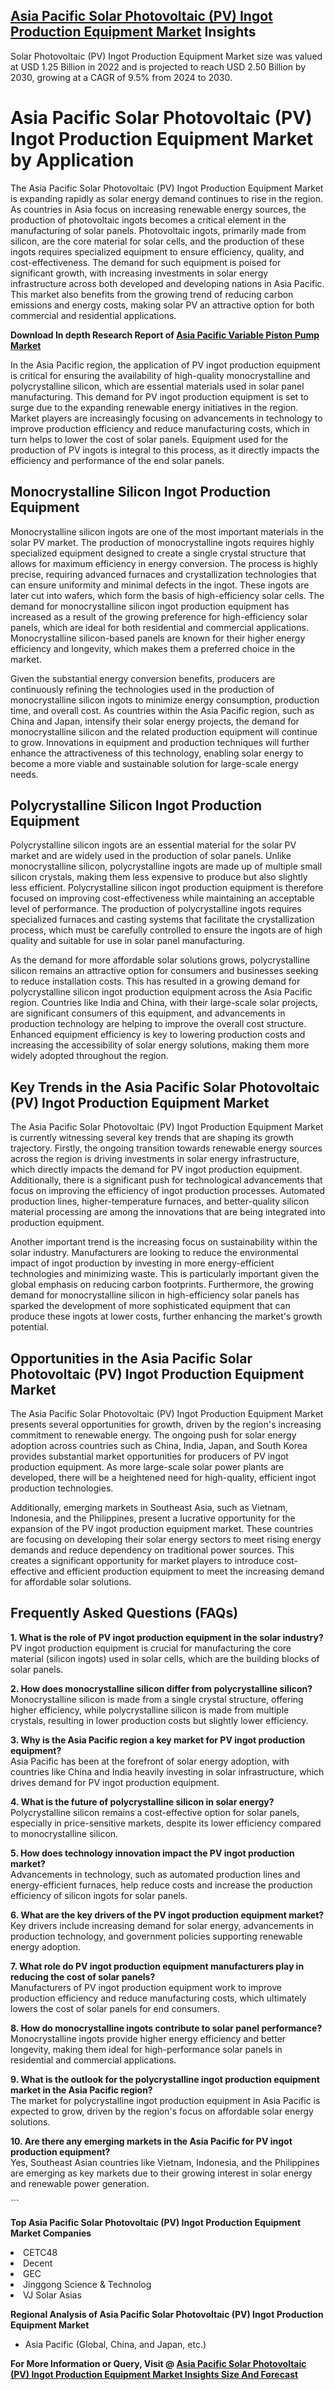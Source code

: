 <h2><a href="https://www.verifiedmarketreports.com/download-sample/?rid=286160&amp;utm_source=Github-Feb&amp;utm_medium=219" target="_blank">Asia Pacific Solar Photovoltaic (PV) Ingot Production Equipment Market</a> Insights</h2><p>Solar Photovoltaic (PV) Ingot Production Equipment Market size was valued at USD 1.25 Billion in 2022 and is projected to reach USD 2.50 Billion by 2030, growing at a CAGR of 9.5% from 2024 to 2030.</p><p><h1>Asia Pacific Solar Photovoltaic (PV) Ingot Production Equipment Market by Application</h1> <p>The Asia Pacific Solar Photovoltaic (PV) Ingot Production Equipment Market is expanding rapidly as solar energy demand continues to rise in the region. As countries in Asia focus on increasing renewable energy sources, the production of photovoltaic ingots becomes a critical element in the manufacturing of solar panels. Photovoltaic ingots, primarily made from silicon, are the core material for solar cells, and the production of these ingots requires specialized equipment to ensure efficiency, quality, and cost-effectiveness. The demand for such equipment is poised for significant growth, with increasing investments in solar energy infrastructure across both developed and developing nations in Asia Pacific. This market also benefits from the growing trend of reducing carbon emissions and energy costs, making solar PV an attractive option for both commercial and residential applications.</p> <p><p><strong>Download In depth Research Report of <a href="https://www.verifiedmarketreports.com/download-sample/?rid=236118&amp;utm_source=Pulse-Dec&amp;utm_medium=219" target="_blank">Asia Pacific Variable Piston Pump Market</a></strong></p></p> <p>In the Asia Pacific region, the application of PV ingot production equipment is critical for ensuring the availability of high-quality monocrystalline and polycrystalline silicon, which are essential materials used in solar panel manufacturing. This demand for PV ingot production equipment is set to surge due to the expanding renewable energy initiatives in the region. Market players are increasingly focusing on advancements in technology to improve production efficiency and reduce manufacturing costs, which in turn helps to lower the cost of solar panels. Equipment used for the production of PV ingots is integral to this process, as it directly impacts the efficiency and performance of the end solar panels.</p> <h2>Monocrystalline Silicon Ingot Production Equipment</h2> <p>Monocrystalline silicon ingots are one of the most important materials in the solar PV market. The production of monocrystalline ingots requires highly specialized equipment designed to create a single crystal structure that allows for maximum efficiency in energy conversion. The process is highly precise, requiring advanced furnaces and crystallization technologies that can ensure uniformity and minimal defects in the ingot. These ingots are later cut into wafers, which form the basis of high-efficiency solar cells. The demand for monocrystalline silicon ingot production equipment has increased as a result of the growing preference for high-efficiency solar panels, which are ideal for both residential and commercial applications. Monocrystalline silicon-based panels are known for their higher energy efficiency and longevity, which makes them a preferred choice in the market.</p> <p>Given the substantial energy conversion benefits, producers are continuously refining the technologies used in the production of monocrystalline silicon ingots to minimize energy consumption, production time, and overall cost. As countries within the Asia Pacific region, such as China and Japan, intensify their solar energy projects, the demand for monocrystalline silicon and the related production equipment will continue to grow. Innovations in equipment and production techniques will further enhance the attractiveness of this technology, enabling solar energy to become a more viable and sustainable solution for large-scale energy needs.</p> <h2>Polycrystalline Silicon Ingot Production Equipment</h2> <p>Polycrystalline silicon ingots are an essential material for the solar PV market and are widely used in the production of solar panels. Unlike monocrystalline silicon, polycrystalline ingots are made up of multiple small silicon crystals, making them less expensive to produce but also slightly less efficient. Polycrystalline silicon ingot production equipment is therefore focused on improving cost-effectiveness while maintaining an acceptable level of performance. The production of polycrystalline ingots requires specialized furnaces and casting systems that facilitate the crystallization process, which must be carefully controlled to ensure the ingots are of high quality and suitable for use in solar panel manufacturing.</p> <p>As the demand for more affordable solar solutions grows, polycrystalline silicon remains an attractive option for consumers and businesses seeking to reduce installation costs. This has resulted in a growing demand for polycrystalline silicon ingot production equipment across the Asia Pacific region. Countries like India and China, with their large-scale solar projects, are significant consumers of this equipment, and advancements in production technology are helping to improve the overall cost structure. Enhanced equipment efficiency is key to lowering production costs and increasing the accessibility of solar energy solutions, making them more widely adopted throughout the region.</p> <h2>Key Trends in the Asia Pacific Solar Photovoltaic (PV) Ingot Production Equipment Market</h2> <p>The Asia Pacific Solar Photovoltaic (PV) Ingot Production Equipment Market is currently witnessing several key trends that are shaping its growth trajectory. Firstly, the ongoing transition towards renewable energy sources across the region is driving investments in solar energy infrastructure, which directly impacts the demand for PV ingot production equipment. Additionally, there is a significant push for technological advancements that focus on improving the efficiency of ingot production processes. Automated production lines, higher-temperature furnaces, and better-quality silicon material processing are among the innovations that are being integrated into production equipment.</p> <p>Another important trend is the increasing focus on sustainability within the solar industry. Manufacturers are looking to reduce the environmental impact of ingot production by investing in more energy-efficient technologies and minimizing waste. This is particularly important given the global emphasis on reducing carbon footprints. Furthermore, the growing demand for monocrystalline silicon in high-efficiency solar panels has sparked the development of more sophisticated equipment that can produce these ingots at lower costs, further enhancing the market's growth potential.</p> <h2>Opportunities in the Asia Pacific Solar Photovoltaic (PV) Ingot Production Equipment Market</h2> <p>The Asia Pacific Solar Photovoltaic (PV) Ingot Production Equipment Market presents several opportunities for growth, driven by the region's increasing commitment to renewable energy. The ongoing push for solar energy adoption across countries such as China, India, Japan, and South Korea provides substantial market opportunities for producers of PV ingot production equipment. As more large-scale solar power plants are developed, there will be a heightened need for high-quality, efficient ingot production technologies.</p> <p>Additionally, emerging markets in Southeast Asia, such as Vietnam, Indonesia, and the Philippines, present a lucrative opportunity for the expansion of the PV ingot production equipment market. These countries are focusing on developing their solar energy sectors to meet rising energy demands and reduce dependency on traditional power sources. This creates a significant opportunity for market players to introduce cost-effective and efficient production equipment to meet the increasing demand for affordable solar solutions.</p> <h2>Frequently Asked Questions (FAQs)</h2> <p><strong>1. What is the role of PV ingot production equipment in the solar industry?</strong><br> PV ingot production equipment is crucial for manufacturing the core material (silicon ingots) used in solar cells, which are the building blocks of solar panels.</p> <p><strong>2. How does monocrystalline silicon differ from polycrystalline silicon?</strong><br> Monocrystalline silicon is made from a single crystal structure, offering higher efficiency, while polycrystalline silicon is made from multiple crystals, resulting in lower production costs but slightly lower efficiency.</p> <p><strong>3. Why is the Asia Pacific region a key market for PV ingot production equipment?</strong><br> Asia Pacific has been at the forefront of solar energy adoption, with countries like China and India heavily investing in solar infrastructure, which drives demand for PV ingot production equipment.</p> <p><strong>4. What is the future of polycrystalline silicon in solar energy?</strong><br> Polycrystalline silicon remains a cost-effective option for solar panels, especially in price-sensitive markets, despite its lower efficiency compared to monocrystalline silicon.</p> <p><strong>5. How does technology innovation impact the PV ingot production market?</strong><br> Advancements in technology, such as automated production lines and energy-efficient furnaces, help reduce costs and increase the production efficiency of silicon ingots for solar panels.</p> <p><strong>6. What are the key drivers of the PV ingot production equipment market?</strong><br> Key drivers include increasing demand for solar energy, advancements in production technology, and government policies supporting renewable energy adoption.</p> <p><strong>7. What role do PV ingot production equipment manufacturers play in reducing the cost of solar panels?</strong><br> Manufacturers of PV ingot production equipment work to improve production efficiency and reduce manufacturing costs, which ultimately lowers the cost of solar panels for end consumers.</p> <p><strong>8. How do monocrystalline ingots contribute to solar panel performance?</strong><br> Monocrystalline ingots provide higher energy efficiency and better longevity, making them ideal for high-performance solar panels in residential and commercial applications.</p> <p><strong>9. What is the outlook for the polycrystalline ingot production equipment market in the Asia Pacific region?</strong><br> The market for polycrystalline ingot production equipment in Asia Pacific is expected to grow, driven by the region's focus on affordable solar energy solutions.</p> <p><strong>10. Are there any emerging markets in the Asia Pacific for PV ingot production equipment?</strong><br> Yes, Southeast Asian countries like Vietnam, Indonesia, and the Philippines are emerging as key markets due to their growing interest in solar energy and renewable power generation.</p> ```</p><p><strong>Top Asia Pacific Solar Photovoltaic (PV) Ingot Production Equipment Market Companies</strong></p><div data-test-id=""><p><li>CETC48</li><li> Decent</li><li> GEC</li><li> Jinggong Science & Technolog</li><li> VJ Solar Asias</li></p><div><strong>Regional Analysis of&nbsp;Asia Pacific Solar Photovoltaic (PV) Ingot Production Equipment Market</strong></div><ul><li dir="ltr"><p dir="ltr">Asia Pacific (Global, China, and Japan, etc.)</p></li></ul><p><strong>For More Information or Query, Visit @&nbsp;</strong><strong><a href="https://www.verifiedmarketreports.com/product/solar-photovoltaic-pv-ingot-production-equipment-market/?utm_source=Github-Feb&amp;utm_medium=219" target="_blank">Asia Pacific Solar Photovoltaic (PV) Ingot Production Equipment Market Insights Size And Forecast</a></strong></p></div><h2>&nbsp;</h2><div data-test-id="">&nbsp;</div>
